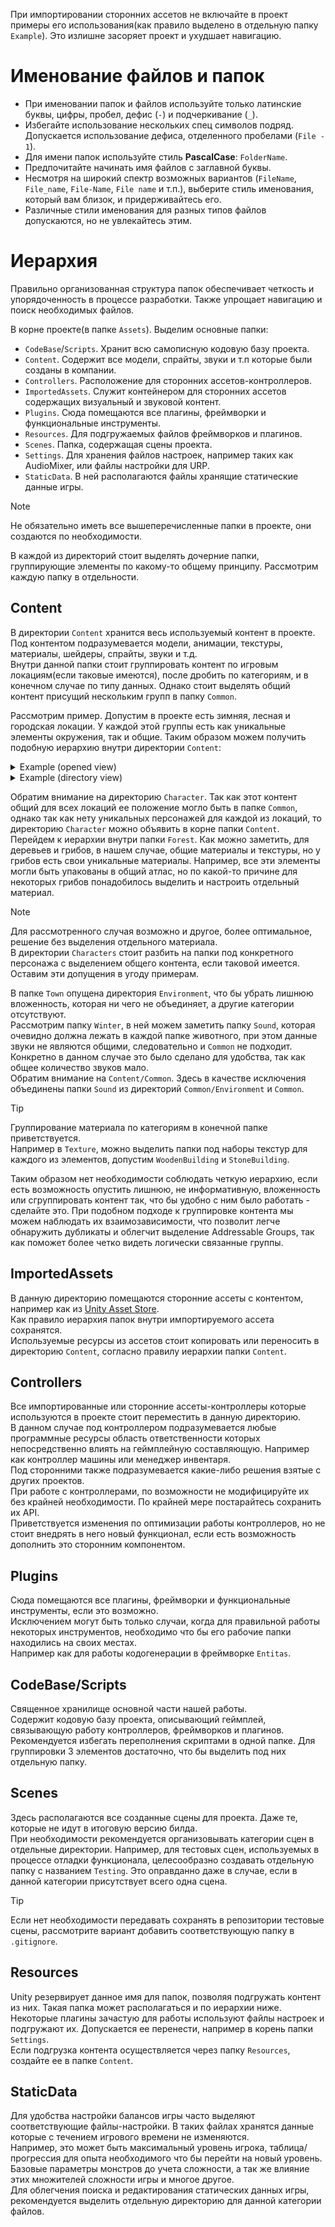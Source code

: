 При импортировании сторонних ассетов не включайте в проект примеры его использования(как правило выделено в отдельную папку `Example`). Это излишне засоряет проект и ухудшает навигацию.

# Именование файлов и папок

- При именовании папок и файлов используйте только латинские буквы, цифры, пробел, дефис (`-`) и подчеркивание (`_`).  
- Избегайте использование нескольких спец символов подряд. Допускается использование дефиса, отделенного пробелами (`File - 1`).
- Для имени папок используйте стиль **PascalCase**: `FolderName`.  
- Предпочитайте начинать имя файлов с заглавной буквы.  
- Несмотря на широкий спектр возможных вариантов (`FileName`, `File_name`, `File-Name`, `File name` и т.п.), выберите стиль именования, который вам близок, и придерживайтесь его.  
- Различные стили именования для разных типов файлов допускаются, но не увлекайтесь этим.

# Иерархия

Правильно организованная структура папок обеспечивает четкость и упорядоченность в процессе разработки. Также упрощает навигацию и поиск необходимых файлов.

В корне проекте(в папке `Assets`). Выделим основные папки:
- `CodeBase`/`Scripts`. Хранит всю самописную кодовую базу проекта.
- `Content`. Содержит все модели, спрайты, звуки и т.п которые были созданы в компании.
- `Controllers`. Расположение для сторонних ассетов-контроллеров. 
- `ImportedAssets`. Служит контейнером для сторонних ассетов содержащих визуальный и звуковой контент.
- `Plugins`. Сюда помещаются все плагины, фреймворки и функциональные инструменты.
- `Resources`. Для подгружаемых файлов фреймворков и плагинов.
- `Scenes`. Папка, содержащая сцены проекта. 
- `Settings`. Для хранения файлов настроек, например таких как AudioMixer, или файлы настройки для URP.
- `StaticData`. В ней располагаются файлы хранящие статические данные игры.

> [!Note]
> Не обязательно иметь все вышеперечисленные папки в проекте, они создаются по необходимости.

В каждой из директорий стоит выделять дочерние папки, группирующие элементы по какому-то общему принципу.
Рассмотрим каждую папку в отдельности. 

## Content

В директории `Content` хранится весь используемый контент в проекте.  
Под контентом подразумевается модели, анимации, текстуры, материалы, шейдеры, спрайты, звуки и т.д.  
Внутри данной папки стоит группировать контент по игровым локациям(если таковые имеются), после дробить по категориям, и в конечном случае по типу данных. Однако стоит выделять общий контент присущий нескольким групп в папку `Common`.

Рассмотрим пример. Допустим в проекте есть зимняя, лесная и городская локации. У каждой этой группы есть как уникальные элементы окружения, так и общие. Таким образом можем получить подобную иерархию внутри директории `Content`:

<details>
<summary>Example (opened view)</summary>

- Forest
  - Environment
    - Tree
      - Prefab
      - Model
    - Mushroom
      - Prefab
      - Model
      - Material
    - Common 
      - Texture
      - Material
- Town
  - Building
    - Prefab
    - Model
    - Material
    - Texture
- Winter
  - Animal
    - Sound
    - Fox
      - Animation
      - Prefab
      - Model
      - Material
      - Texture
    - Wolf
      - Animation
      - Prefab
      - Model
      - Material
      - Texture
    - Rabbit
      - Animation
      - Prefab
      - Model
      - Material
      - Texture
- Characters
  - Animation
  - Prefab
  - Model
  - Material
  - Sound
  - Texture
- Common
  - Environment
    - Tree
      - Prefab
      - Model
      - Material
      - Texture
    - Props
      - Prefab
      - Model
      - Material
      - Texture
  - Sound
    - BackgroundMusic
    - Environment
- UI
  - Sprite
    - Button
    - Frame
    - Icons
  - Sound
    - Effects
    - Interactive
    - Notifications
</details>

<details>
<summary>Example (directory view)</summary>
<ul>
<details>
  <summary>Forest</summary>
  <ul>
    <details>
      <summary>Environment</summary>
      <ul>
        <details>
          <summary>Tree</summary>
          <ul>
            <li>Prefab</li>
            <li>Model</li>
          </ul>
        </details>
        <details>
          <summary>Mushroom</summary>
          <ul>
            <li>Prefab</li>
            <li>Model</li>
            <li>Material</li>
          </ul>
        </details>
        <details>
          <summary>Common</summary>
          <ul>
            <li>Texture</li>
            <li>Material</li>
          </ul>
        </details>
      </ul>
    </details>
  </ul>
</details>

<details>
  <summary>Town</summary>
  <ul>
    <details>
      <summary>Building</summary>
      <ul>
        <li>Prefab</li>
        <li>Model</li>
        <li>Material</li>
        <li>Texture</li>
      </ul>
    </details>
  </ul>
</details>

<details>
  <summary>Winter</summary>
  <ul>
    <details>
      <summary>Animal</summary>
      <ul>
        <details>
          <summary> Sound </summary>
          <ul>
            <li>Fox.mp3</li>
            <li>Wolf.wav</li>
            <li>Rabbit.ogg</li>
          </ul>
        </details>
        <details>
          <summary>Fox</summary>
          <ul>
            <li>Animation</li>
            <li>Prefab</li>
            <li>Model</li>
            <li>Material</li>
            <li>Texture</li>
          </ul>
        </details>
        <details>
          <summary>Wolf</summary>
          <ul>
            <li>Animation</li>
            <li>Prefab</li>
            <li>Model</li>
            <li>Material</li>
            <li>Texture</li>
          </ul>
        </details>
        <details>
          <summary>Rabbit</summary>
          <ul>
            <li>Animation</li>
            <li>Prefab</li>
            <li>Model</li>
            <li>Material</li>
            <li>Texture</li>
          </ul>
        </details>
      </ul>
    </details>
  </ul>
</details>

<details>
  <summary>Characters</summary>
  <ul>
    <li>Animation</li>
    <li>Prefab</li>
    <li>Model</li>
    <li>Material</li>
    <li>Sound</li>
    <li>Texture</li>
  </ul>
</details>

<details>
  <summary>Common</summary>
  <ul>
    <details>
      <summary>Environment</summary>
      <ul>
        <details>
          <summary>Tree</summary>
          <ul>
            <li>Prefab</li>
            <li>Model</li>
            <li>Material</li>
            <li>Texture</li>
          </ul>
        </details>
        <details>
          <summary>Props</summary>
          <ul>
            <li>Prefab</li>
            <li>Model</li>
            <li>Material</li>
            <li>Texture</li>
          </ul>
        </details>
      </ul>
    </details>
    <details>
      <summary>Sound</summary>
      <ul>
        <li>BackgroundMusic</li>
        <li>Environment</li>
      </ul>
    </details>
  </ul>
</details>

<details>
  <summary>UI</summary>
  <ul>
  <details>
    <summary>Sprite</summary>
    <ul>
      <li>Buttons</li>
      <li>Frame</li>
      <li>Icons</li>
    </ul>
    </details>
  <details>
    <summary>Sound</summary>
    <ul>
      <li>Effects</li>
      <li>Interactive</li>
      <li>Notifications</li>
    </ul>
    </details>
  </ul>
</details>
</ul>
</details>

Обратим внимание на директорию `Character`. Так как этот контент общий для всех локаций ее положение могло быть в папке `Common`, однако так как нету уникальных персонажей для каждой из локаций, то директорию `Character` можно объявить в корне папки `Content`.  
Перейдем к иерархии внутри папки `Forest`. Как можно заметить, для деревьев и грибов, в нашем случае, общие материалы и текстуры, но у грибов есть свои уникальные материалы. Например, все эти элементы могли быть упакованы в общий атлас, но по какой-то причине для некоторых грибов понадобилось выделить и настроить отдельный материал.

> [!Note]
> Для рассмотренного случая возможно и другое, более оптимальное, решение без выделения отдельного материала.  
> В директории `Characters` стоит разбить на папки под конкретного персонажа с выделением общего контента, если таковой имеется.  
> Оставим эти допущения в угоду примерам.

В папке `Town` опущена директория `Environment`, что бы убрать лишнюю вложенность, которая ни чего не объединяет, а другие категории отсутствуют.  
Рассмотрим папку `Winter`, в ней можем заметить папку `Sound`, которая очевидно должна лежать в каждой папке животного, при этом данные звуки не являются общими, следовательно и `Common` не подходит. Конкретно в данном случае это было сделано для удобства, так как общее количество звуков мало.  
Обратим внимание на `Content/Common`. Здесь в качестве исключения объединены папки `Sound` из директорий `Common/Environment` и `Common`.

> [!Tip]
> Группирование материала по категориям в конечной папке приветствуется.  
> Например в `Texture`, можно выделить папки под наборы текстур для каждого из элементов, допустим `WoodenBuilding` и `StoneBuilding`.

Таким образом нет необходимости соблюдать четкую иерархию, если есть возможность опустить лишнюю, не информативную, вложенность или сгруппировать контент так, что бы удобно с ним было работать - сделайте это.
При подобном подходе к группировке контента мы можем наблюдать их взаимозависимости, что позволит легче обнаружить дубликаты и облегчит выделение Addressable Groups, так как поможет более четко видеть логически связанные группы.

## ImportedAssets

В данную директорию помещаются сторонние ассеты c контентом, например как из [Unity Asset Store](https://assetstore.unity.com).  
Как правило иерархия папок внутри импортируемого ассета сохранятся.  
Используемые ресурсы из ассетов стоит копировать или переносить в директорию `Content`, согласно правилу иерархии папки `Content`.


## Controllers

Все импортированные или сторонние ассеты-контроллеры которые используются в проекте стоит переместить в данную директорию.  
В данном случае под контроллером подразумевается любые программные ресурсы область ответственности которых непосредственно влиять на геймплейную составляющую. Например как контроллер машины или менеджер инвентаря.  
Под сторонними также подразумевается какие-либо решения взятые с других проектов.  
При работе с контроллерами, по возможности не модифицируйте их без крайней необходимости. По крайней мере постарайтесь сохранить их API.  
Приветствуется изменения по оптимизации работы контроллеров, но не стоит внедрять в него новый функционал, если есть возможность дополнить это сторонним компонентом.

## Plugins

Сюда помещаются все плагины, фреймворки и функциональные инструменты, если это возможно.  
Исключением могут быть только случаи, когда для правильной работы некоторых инструментов, необходимо что бы его рабочие папки находились на своих местах.  
Например как для работы кодогенерации в фреймворке `Entitas`. 

## CodeBase/Scripts

Священное хранилище основной части нашей работы.  
Содержит кодовую базу проекта, описывающий геймплей, связывающую работу контроллеров, фреймворков и плагинов.  
Рекомендуется избегать переполнения скриптами в одной папке. Для группировки 3 элементов достаточно, что бы выделить под них отдельную папку.  

## Scenes

Здесь располагаются все созданные сцены для проекта. Даже те, которые не идут в итоговую версию билда.  
При необходимости рекомендуется организовывать категории сцен в отдельные директории.
Например, для тестовых сцен, используемых в процессе отладки функционала, целесообразно создавать отдельную папку с названием `Testing`. Это оправданно даже в случае, если в данной категории присутствует всего одна сцена.  

> [!Tip]
> Если нет необходимости передавать сохранять в репозитории тестовые сцены, рассмотрите вариант добавить соответствующую папку в `.gitignore`.

## Resources

Unity резервирует данное имя для папок, позволяя подгружать контент из них. Такая папка может располагаться и по иерархии ниже.  
Некоторые плагины зачастую для работы используют файлы настроек и подгружают их. Допускается ее перенести, например в корень папки `Settings`.  
Если подгрузка контента осуществляется через папку `Resources`, создайте ее в папке `Content`.

## StaticData

Для удобства настройки балансов игры часто выделяют соответствующие файлы-настройки. В таких файлах хранятся данные которые с течением игрового времени не изменяются.  
Например, это может быть максимальный уровень игрока, таблица/прогрессия для опыта необходимого что бы перейти на новый уровень. Базовые параметры монстров до учета сложности, а так же влияние этих множителей сложности игры и многое другое.  
Для облегчения поиска и редактирования статических данных игры, рекомендуется выделить отдельную директорию для данной категории файлов.